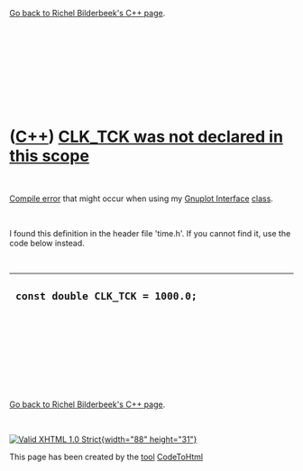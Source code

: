 

[Go back to Richel Bilderbeek's C++ page](Cpp.htm).

 

 

 

 

 

([C++](Cpp.htm)) [CLK\_TCK was not declared in this scope](CppCompileErrorCLK_TCKwasNotDeclaredInThisScope.htm)
===============================================================================================================

 

[Compile error](CppCompileError.htm) that might occur when using my
[Gnuplot Interface](CppGnuplotInterface.htm) [class](CppClass.htm).

 

I found this definition in the header file 'time.h'. If you cannot find
it, use the code below instead.

 

  -----------------------------------
  ` const double CLK_TCK = 1000.0;`
  -----------------------------------

 

 

 

 

 

[Go back to Richel Bilderbeek's C++ page](Cpp.htm).



 

[![Valid XHTML 1.0 Strict](valid-xhtml10.png){width="88"
height="31"}](http://validator.w3.org/check?uri=referer)

This page has been created by the [tool](Tools.htm)
[CodeToHtml](ToolCodeToHtml.htm)
